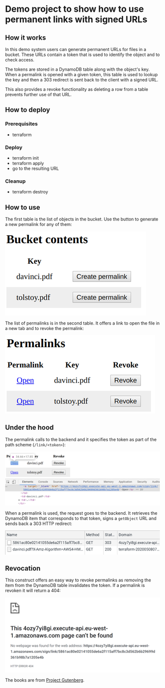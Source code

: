 # Demo project to show how to use permanent links with signed URLs

## How it works

In this demo system users can generate permanent URLs for files in a bucket. These URLs contain a token that is used to identify the object and to check access.

The tokens are stored in a DynamoDB table along with the object's key. When a permalink is opened with a given token, this table is used to lookup the key and then a 303 redirect is sent back to the client with a signed URL.

This also provides a revoke functionality as deleting a row from a table prevents further use of that URL.

## How to deploy

### Prerequisites

* terraform

### Deploy

* terraform init
* terraform apply
* go to the resulting URL

### Cleanup

* terraform destroy

## How to use

The first table is the list of objects in the bucket. Use the button to generate a new permalink for any of them:

![](docs/bucket.png)

The list of permalinks is in the second table. It offers a link to open the file in a new tab and to revoke the permalink:

![](docs/permalinks.png)

## Under the hood

The permalink calls to the backend and it specifies the token as part of the path scheme (```/link/<token>```):

![](docs/link.png)

When a permalink is used, the request goes to the backend. It retrieves the DynamoDB item that corresponds to that token, signs a ```getObject``` URL and sends back a 303 HTTP redirect:

![](docs/redirect_devtools.png)

## Revocation

This construct offers an easy way to revoke permalinks as removing the item from the DynamoDB table invalidates the token. If a permalink is revoken it will return a 404:

![](docs/revoken.png)

The books are from [Project Gutenberg](https://www.gutenberg.org/).
